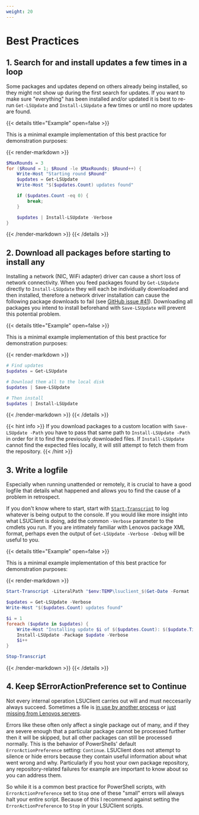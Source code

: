 ```yaml
---
weight: 20
---
```


# Best Practices

## 1. Search for and install updates a few times in a loop

Some packages and updates depend on others already being installed, so they might not show up during the first search for updates.
If you want to make sure "everything" has been installed and/or updated it is best to re-run 
`Get-LSUpdate` and `Install-LSUpdate` a few times or until no more updates are found.

{{< details title="Example" open=false >}}

This is a minimal example implementation of this best practice for demonstration purposes:

{{< render-markdown >}}
```powershell {linenos=table}
$MaxRounds = 3
for ($Round = 1; $Round -le $MaxRounds; $Round++) {
    Write-Host "Starting round $Round"
    $updates = Get-LSUpdate
    Write-Host "$($updates.Count) updates found"

    if ($updates.Count -eq 0) {
        break;
    }

    $updates | Install-LSUpdate -Verbose
}
```

{{< /render-markdown >}}
{{< /details >}}

## 2. Download all packages before starting to install any

Installing a network (NIC, WiFi adapter) driver can cause a short loss of network connectivity. When you feed packages found by
`Get-LSUpdate` directly to `Install-LSUpdate` they will each be individually downloaded and then installed, therefore a network
driver installation can cause the following package downloads to fail (see [GitHub issue #41](https://github.com/jantari/LSUClient/issues/41)).
Downloading all packages you intend to install beforehand with `Save-LSUpdate` will prevent this potential problem.

{{< details title="Example" open=false >}}

This is a minimal example implementation of this best practice for demonstration purposes:

{{< render-markdown >}}
```powershell {linenos=table}
# Find updates
$updates = Get-LSUpdate

# Download them all to the local disk
$updates | Save-LSUpdate

# Then install
$updates | Install-LSUpdate
```
{{< /render-markdown >}}
{{< /details >}}

{{< hint info >}}
If you download packages to a custom location with `Save-LSUpdate -Path` you have to pass that same path to `Install-LSUpdate -Path`
in order for it to find the previously downloaded files. If `Install-LSUpdate` cannot find the expected files locally, it will still
attempt to fetch them from the repository.
{{< /hint >}}

## 3. Write a logfile

Especially when running unattended or remotely, it is crucial to have a good logfile that details what happened and allows you to find
the cause of a problem in retrospect.

If you don't know where to start, start with [`Start-Transcript`](https://docs.microsoft.com/en-us/powershell/module/microsoft.powershell.host/start-transcript?view=powershell-5.1) to log whatever is being output to the console.
If you would like more insight into what LSUClient is doing, add the common `-Verbose` parameter to the cmdlets you run.
If you are intimately familiar with Lenovos package XML format, perhaps even the output of `Get-LSUpdate -Verbose -Debug` will be useful to you.

{{< details title="Example" open=false >}}

This is a minimal example implementation of this best practice for demonstration purposes:

{{< render-markdown >}}
```powershell {linenos=table}
Start-Transcript -LiteralPath "$env:TEMP\lsuclient_$(Get-Date -Format 'yyyyMMdd-HHmmss').log"

$updates = Get-LSUpdate -Verbose
Write-Host "$($updates.Count) updates found"

$i = 1
foreach ($update in $updates) {
    Write-Host "Installing update $i of $($updates.Count): $($update.Title)"
    Install-LSUpdate -Package $update -Verbose
    $i++
}

Stop-Transcript
```
{{< /render-markdown >}}
{{< /details >}}

## 4. Keep $ErrorActionPreference set to Continue

Not every internal operation LSUClient carries out will and must neccesarily always succeed. Sometimes a file is
[in use by another process](https://github.com/jantari/LSUClient/issues/80) or [just missing from Lenovos servers](https://github.com/jantari/LSUClient/issues/37).

Errors like these often only affect a single package out of many, and if they are severe enough that a particular package
cannot be processed further then it will be skipped, but all other packages can still be processed normally. This is the
behavior of PowerShells' default `ErrorActionPreference` setting: `Continue`. LSUClient does not attempt to silence or hide
errors because they contain useful information about what went wrong and why. Particularly if you host your own package
repository, any repository-related failures for example are important to know about so you can address them.

So while it is a common best practice for PowerShell scripts, with `ErrorActionPreference` set to `Stop` one
of these "small" errors will always halt your entire script. Because of this I recommend against setting the
`ErrorActionPreference` to `Stop` in your LSUClient scripts.
